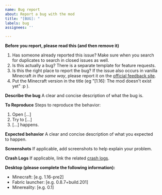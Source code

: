 ```yaml
---
name: Bug report
about: Report a bug with the mod
title: "[BUG]: "
labels: bug
assignees: ''

---
```


**Before you report, please read this (and then remove it)**
1. Has someone already reported this issue? Make sure when you search for duplicates to search in closed issues as well.
2. Is this actually a bug? There is a separate template for feature requests.
3. Is this the right place to report the bug? If the issue also occurs in vanilla Minecraft *in the same way*, please report it on the [official feedback site](https://feedback.minecraft.net/hc/en-us/).
4. Put the Minecraft version in the title (eg "[1.16]: The mod doesn't exist yet" :p ).

**Describe the bug**
A clear and concise description of what the bug is.

**To Reproduce**
Steps to reproduce the behavior:
1. Open [...]
2. Try to [...]
3. [...] happens.

**Expected behavior**
A clear and concise description of what you expected to happen.

**Screenshots**
If applicable, add screenshots to help explain your problem.

**Crash Logs**
If applicable, link the related [crash logs](https://minecraft.gamepedia.com/Tutorials/How_to_get_a_crash_report).

**Desktop (please complete the following information):**
 - Minecraft: [e.g. 1.16-pre2]
 - Fabric launcher: [e.g. 0.8.7+build.201]
 - Minereality: [e.g. 0.1]
